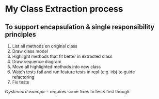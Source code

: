 My Class Extraction process
===========================

## To support encapsulation & single responsibility principles


1. List all methods on original class
2. Draw class model
3. Highlight methods that fit better in extracted class
4. Draw sequence diagram
5. Move all highlighted methods into new class
6. Watch tests fail and run feature tests in repl (e.g. irb) to guide refactoring
7. Fix tests

_Oystercard example_ - requires some fixes to tests first though